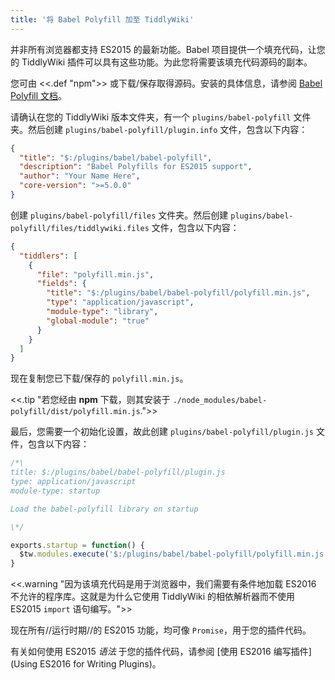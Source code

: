 ```yaml
---
title: '将 Babel Polyfill 加至 TiddlyWiki'
---
```


并非所有浏览器都支持 ES2015 的最新功能。Babel 项目提供一个填充代码，让您的 TiddlyWiki 插件可以具有这些功能。为此您将需要该填充代码源码的副本。

您可由 <<.def "npm">> 或下载/保存取得源码。安装的具体信息，请参阅 [Babel Polyfill 文档](https://babeljs.io/docs/usage/polyfill/)。

请确认在您的 TiddlyWiki 版本文件夹，有一个 `plugins/babel-polyfill` 文件夹。然后创建 `plugins/babel-polyfill/plugin.info` 文件，包含以下内容：

```json
{
  "title": "$:/plugins/babel/babel-polyfill",
  "description": "Babel Polyfills for ES2015 support",
  "author": "Your Name Here",
  "core-version": ">=5.0.0"
}
```

创建 `plugins/babel-polyfill/files` 文件夹。然后创建 `plugins/babel-polyfill/files/tiddlywiki.files` 文件，包含以下内容：

```json
{
  "tiddlers": [
    {
      "file": "polyfill.min.js",
      "fields": {
        "title": "$:/plugins/babel/babel-polyfill/polyfill.min.js",
        "type": "application/javascript",
        "module-type": "library",
        "global-module": "true"
      }
    }
  ]
}
```

现在复制您已下载/保存的 `polyfill.min.js`。

<<.tip "若您经由 **npm** 下载，则其安装于 `./node_modules/babel-polyfill/dist/polyfill.min.js`.">>

最后，您需要一个初始化设置，故此创建 `plugins/babel-polyfill/plugin.js` 文件，包含以下内容：

```javascript
/*\
title: $:/plugins/babel/babel-polyfill/plugin.js
type: application/javascript
module-type: startup

Load the babel-polyfill library on startup

\*/

exports.startup = function() {
  $tw.modules.execute('$:/plugins/babel/babel-polyfill/polyfill.min.js');
}
```

<<.warning "因为该填充代码是用于浏览器中，我们需要有条件地加载 ES2016 不允许的程序库。这就是为什么它使用 TiddlyWiki 的相依解析器而不使用 ES2015 `import` 语句编写。">>

现在所有//运行时期//的 ES2015 功能，均可像 `Promise`，用于您的插件代码。

有关如何使用 ES2015 _语法_ 于您的插件代码，请参阅 [使用 ES2016 编写插件](Using ES2016 for Writing Plugins)。
